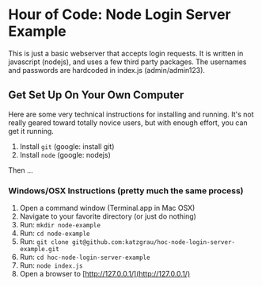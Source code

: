 # Hour of Code: Node Login Server Example

This is just a basic webserver that accepts login requests. It is written in 
javascript (nodejs), and uses a few third party packages. The usernames and
passwords are hardcoded in index.js (admin/admin123).

## Get Set Up On Your Own Computer

Here are some very technical instructions for installing and running. It's not
really geared toward totally novice users, but with enough effort, you
can get it running.

1. Install `git` (google: install git)
2. Install `node` (google: nodejs)

Then ...

### Windows/OSX Instructions (pretty much the same process)

1. Open a command window (Terminal.app in Mac OSX)
2. Navigate to your favorite directory (or just do nothing)
3. Run: `mkdir node-example`
4. Run: `cd node-example`
5. Run: `git clone git@github.com:katzgrau/hoc-node-login-server-example.git`
6. Run: `cd hoc-node-login-server-example`
6. Run: `node index.js`
7. Open a browser to [http://127.0.0.1/](http://127.0.0.1/)
